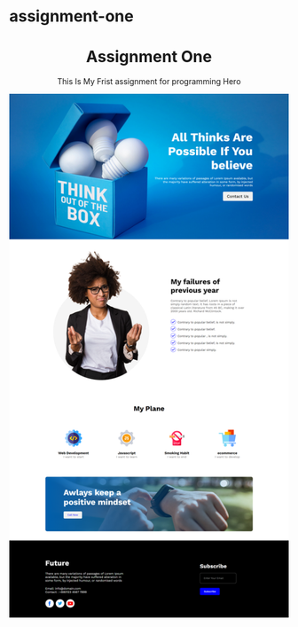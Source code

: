 # assignment-one
<h1 align="center">Assignment One</h1>
<p align="center">This Is My Frist assignment for programming Hero</p>


<code><img src="https://github.com/the-mihir/assignment-one/blob/main/git%20Preview.png"></code>
